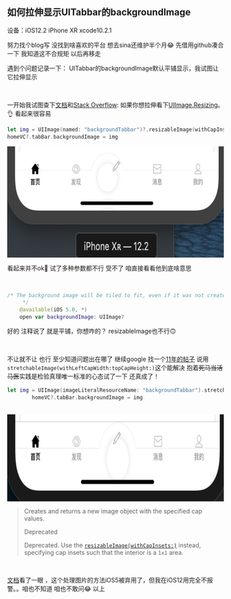 ## 如何拉伸显示UITabbar的backgroundImage

设备：iOS12.2  iPhone XR  xcode10.2.1

努力找个blog写 没找到啥喜欢的平台 想去sina还维护半个月😂 先借用github凑合一下 我知道这不合规矩 以后再移走

遇到个问题记录一下： UITabbar的backgroundImage默认平铺显示，我试图让它拉伸显示

<br>

一开始我试图查下[文档](<https://developer.apple.com/documentation/uikit/uitabbar/1623469-backgroundimage>)和[Stack Overflow](<https://stackoverflow.com/questions/42287662/how-to-change-the-background-image-of-tab-bar-in-objective-c>): 如果你想拉伸看下[UIImage.Resizing](<https://developer.apple.com/documentation/uikit/uiimage/resizingmode>)。👌 看起来很容易

```swift
let img = UIImage(named: "backgroundTabbar")?.resizableImage(withCapInsets: .zero, resizingMode: .stretch)
homeVC?.tabBar.backgroundImage = img
```

<img src="https://github.com/zhuxinyu/blog/blob/master/iOS%E7%AC%94%E8%AE%B0/WX20190429-212418%402x.png" width = "716" height = "258" div align=center />

看起来并不ok🤔 试了多种参数都不行 受不了 咱直接看看他到底啥意思

<br>

```swift
/* The background image will be tiled to fit, even if it was not created via the UIImage resizableImage methods.
     */
    @available(iOS 5.0, *)
    open var backgroundImage: UIImage?
```

好的 注释说了 就是平铺，你想咋的？ resizableImage也不行🙃

<br>

不让就不让 也行 至少知道问题出在哪了 继续google 找一个[11年的帖子](<https://stackoverflow.com/questions/8517751/how-to-stretch-backgroundimage-in-uinavigationbar-and-uitabbar-when-autoresized>) 说用`stretchableImage(withLeftCapWidth:topCapHeight:)`这个能解决 抱着~~死马当活马医~~实践是检验真理唯一标准的心态试了一下 还真成了！

```swift
let img = UIImage(imageLiteralResourceName: "backgroundTabbar").stretchableImage(withLeftCapWidth: 0, topCapHeight: 0)
        homeVC?.tabBar.backgroundImage = img
```

<br>

<img src="https://github.com/zhuxinyu/blog/blob/master/iOS%E7%AC%94%E8%AE%B0/WX20190429-210445%402x.png" width = "842" height = "202" div align=center />

<br>

> Creates and returns a new image object with the specified cap values.
>
> Deprecated
>
> Deprecated. Use the [`resizableImage(withCapInsets:)`](https://developer.apple.com/documentation/uikit/uiimage/1624102-resizableimage) instead, specifying cap insets such that the interior is a `1x1` area.

<br>

[文档](<https://developer.apple.com/documentation/uikit/uiimage/1624145-stretchableimage>)看了一眼 ，这个处理图片的方法iOS5被弃用了，但我在iOS12用完全不报警。。咱也不知道 咱也不敢问😂 以上

